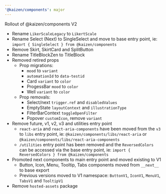 ```yaml
---
'@kaizen/components': major
---
```


Rollout of @kaizen/components V2

- Rename `LikerScaleLegacy` to `LikertScale`
- Rename Select (Next) to SingleSelect and move to base entry point, ie: `import { SingleSelect } from @kaizen/components`
- Remove Skirt, SkirtCard and SplitButton
- Rename TitleBlockZen to TitleBlock
- Removed retired props
  - Prop migrations:
    - `mood` to `variant`
    - `automationId` to `data-testid`
    - Card `variant` to `color`
    - ProgessBar `mood` to `color`
    - Well `variant` to `color`
  - Prop removals:
    - Select/next `trigger.ref` and `disabledValues`
    - EmptyState `layoutContext` and `illustrationType`
    - FilterBarContext `toggleOpenFilter`
    - Popover `customIcon`, remove `variant`
- Remove future, v1, v2, v3 and utilities entry point
  - `react-aria` and `react-aria-components` have been moved from the `v3` to `libs` entry point, ie: `@kaizen/components/libs/react-aria` or `@kaizen/components/libs/react-aria-components`
  - `/utilities` entry point has been removed and the `ReversedColors` can be accessed via the base entry point, ie: `import { ReversedColors } from @kaizen/components`
- Promoted next components to main entry point and moved existing to V1
  - Button, Icon, Menu, Tooltip, Tabs components moved from `__next__` to base export
  - Previous versions moved to V1 namespace: `ButtonV1`, `IconV1`, `MenuV1`, `TabsV1` and `TooltipV1`
- Remove `hosted-assets` package
